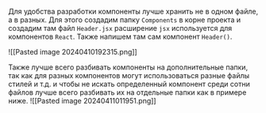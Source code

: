 Для удобства разработки компоненты лучше хранить не в одном файле, а в разных. Для этого создадим папку `Components` в корне проекта и создадим там файл `Header.jsx` расширение `jsx` используется для компонентов `React`. Также напишем там сам компонент `Header()`.

![[Pasted image 20240410192315.png]]

Также лучше всего разбивать компоненты на дополнительные папки, так как для разных компонентов могут использоваться разные файлы стилей и т.д. и чтобы не искать определенный компонент среди сотни файлов лучше всего разбивать их на отдельные папки как в примере ниже.
![[Pasted image 20240411011951.png]]